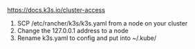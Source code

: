 https://docs.k3s.io/cluster-access

1. SCP /etc/rancher/k3s/k3s.yaml from a node on your cluster
2.  Change the 127.0.0.1 address to a node
3.  Rename k3s.yaml to config and put into ~/.kube/